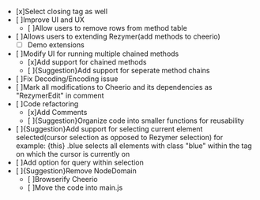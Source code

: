 - [x]Select closing tag as well
- [ ]Improve UI and UX
  - [ ]Allow users to remove rows from method table
- [ ]Allows users to extending Rezymer(add methods to cheerio)
  - [ ] Demo extensions
- [ ]Modify UI for running multiple chained methods
  - [x]Add support for chained methods
  - [ ]{Suggestion}Add support for seperate method chains
- [ ]Fix Decoding/Encoding issue
- [ ]Mark all modifications to Cheerio and its dependencies as "RezymerEdit" in comment
- [ ]Code refactoring
  - [x]Add Comments
  - [ ]{Suggestion}Organize code into smaller functions for reusability
- [ ]{Suggestion}Add support for selecting current element selected(cursor selection as opposed to Rezymer selection) for example: {this} .blue selects all elements with class "blue" within the tag on which the cursor is currently on
- [ ]Add option for query within selection 
- [ ]{Suggestion}Remove NodeDomain
  - [ ]Browserify Cheerio
  - [ ]Move the code into main.js